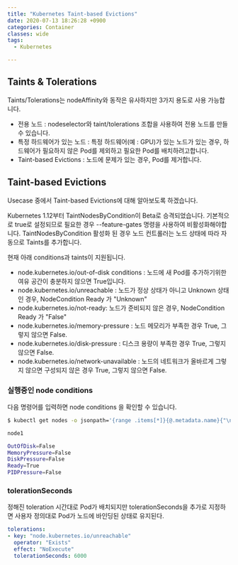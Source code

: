 ```yaml
---
title: "Kubernetes Taint-based Evictions"
date: 2020-07-13 18:26:28 +0900
categories: Container
classes: wide
tags:
  - Kubernetes

---
```

## Taints & Tolerations 
Taints/Tolerations는 nodeAffinity와 동작은 유사하지만 3가지 용도로 사용 가능합니다.

* 전용 노드 : nodeselector와 taint/tolerations 조합을 사용하여 전용 노드를 만들 수 있습니다.
* 특정 하드웨어가 있는 노드 :  특정 하드웨어(예 : GPU)가 있는 노드가 있는 경우, 하드웨어가 필요하지 않은 Pod를 제외하고 필요한 Pod를 배치하려고합니다. 
* Taint-based Evictions : 노드에 문제가 있는 경우, Pod를 제거합니다.

## Taint-based Evictions 
Usecase 중에서 Taint-based Evictions에 대해 알아보도록 하겠습니다.

Kubernetes 1.12부터 TaintNodesByCondition이 Beta로 승격되었습니다. 기본적으로 true로 설정되므로 필요한 경우 --feature-gates 명령을 사용하여 비활성화해야합니다.
TaintNodesByCondition 활성화 된 경우 노드 컨트롤러는 노드 상태에 따라 자동으로 Taints를 추가합니다. 

현재 아래 conditions과 taints이 지원됩니다.
* node.kubernetes.io/out-of-disk conditions : 노드에 새 Pod를 추가하기위한 여유 공간이 충분하지 않으면 True입니다.
* node.kubernetes.io/unreachable : 노드가 정상 상태가 아니고 Unknown 상태인 경우, NodeCondition Ready 가 "Unknown"
* node.kubernetes.io/not-ready: 노드가 준비되지 않은 경우, NodeCondition Ready 가 "False"
* node.kubernetes.io/memory-pressure : 노드 메모리가 부족한 경우 True, 그렇지 않으면 False. 
* node.kubernetes.io/disk-pressure : 디스크 용량이 부족한 경우 True, 그렇지 않으면 False. 
* node.kubernetes.io/network-unavailable : 노드의 네트워크가 올바르게 그렇지 않으면 구성되지 않은 경우 True, 그렇지 않으면 False. 

### 실행중인 node conditions
다음 명령어를 입력하면 node conditions 을 확인할 수 있습니다.

```bash
$ kubectl get nodes -o jsonpath='{range .items[*]}{@.metadata.name}{"\n"}{range @.status.conditions[*]}{@.type}={@.status}{"\n"}{end}{end}'

node1

OutOfDisk=False
MemoryPressure=False
DiskPressure=False
Ready=True
PIDPressure=False
```


### tolerationSeconds
정해진 toleration 시간대로 Pod가 배치되지만 tolerationSeconds을 추가로 지정하면 사용자 정의대로 Pod가 노드에 바인딩된 상태로 유지된다.

```yaml
tolerations:
- key: "node.kubernetes.io/unreachable"
  operator: "Exists"
  effect: "NoExecute"
  tolerationSeconds: 6000
```
